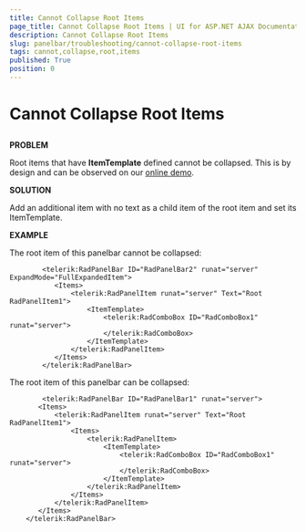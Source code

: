 ```yaml
---
title: Cannot Collapse Root Items
page_title: Cannot Collapse Root Items | UI for ASP.NET AJAX Documentation
description: Cannot Collapse Root Items
slug: panelbar/troubleshooting/cannot-collapse-root-items
tags: cannot,collapse,root,items
published: True
position: 0
---
```


# Cannot Collapse Root Items



## 

__PROBLEM__

Root items that have __ItemTemplate__ defined cannot be collapsed. This is by design and can be observed on our [online demo](http://demos.telerik.com/aspnet-ajax/panelbar/examples/functionality/templates/defaultcs.aspx).

__SOLUTION__

Add an additional item with no text as a child item of the root item and set its ItemTemplate.

__EXAMPLE__

The root item of this panelbar cannot be collapsed:

````ASPNET
	    <telerik:RadPanelBar ID="RadPanelBar2" runat="server" ExpandMode="FullExpandedItem">
	       <Items>
	           <telerik:RadPanelItem runat="server" Text="Root RadPanelItem1">
	               <ItemTemplate>
	                   <telerik:RadComboBox ID="RadComboBox1" runat="server">
	                   </telerik:RadComboBox>
	               </ItemTemplate>
	           </telerik:RadPanelItem>
	       </Items>
	    </telerik:RadPanelBar> 
````



The root item of this panelbar can be collapsed:

````ASPNET
	    <telerik:RadPanelBar ID="RadPanelBar1" runat="server">
	   <Items>
	       <telerik:RadPanelItem runat="server" Text="Root RadPanelItem1">
	           <Items>
	               <telerik:RadPanelItem>
	                   <ItemTemplate>
	                       <telerik:RadComboBox ID="RadComboBox1" runat="server">
	                       </telerik:RadComboBox>
	                   </ItemTemplate>
	               </telerik:RadPanelItem>
	           </Items>
	       </telerik:RadPanelItem>
	   </Items>
	</telerik:RadPanelBar> 
````


